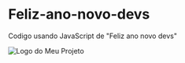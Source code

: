 # Feliz-ano-novo-devs
Codigo usando JavaScript de "Feliz ano novo devs"

![Logo do Meu Projeto](https://cdn.discordapp.com/attachments/1175249252771958844/1191949191673544724/anonovo.png?ex=65a74c30&is=6594d730&hm=2a48a8b1e677c198606fba6234fcd6b417e3d36f26bd773bb0634e65c1a984ff&)
